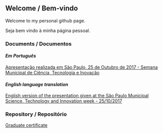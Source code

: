 ## Welcome / Bem-vindo

Welcome to my personal github page.

Seja bem vindo à minha página pessoal.

### Documents / Documentos

#### *Em Português*

[Apresentação realizada em São Paulo, 25 de Outubro de 2017 - Semana Municipal de Ciência, Tecnologia e Inovação](docs/2017-11-15-licoes-aprendidas-e-uso-da-matematica.markdown)

#### *English language translation*

[English version of the presentation given at the São Paulo Municipal Science, Technology and Innovation week - 25/10/2017](docs/Lessons-learned-and-mathematics-usage-during-the-development-and-implementation-of-an-innovative-software.markdown)

### Repository / Repositório

[Graduate certificate](https://github.com/meredoschi/gradcert)
